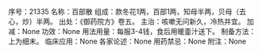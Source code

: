 序号：21335
名称：百部散
组成：款冬花1两，百部1两，知母半两，贝母（去心，炒）半两。
出处：《御药院方》卷五。
主治：咳嗽无问新久，冷热并宜。
加减：None
功效：None
用法用量：每服3-4钱，食后用暖齑汁送下。
制备方法：上为细末。
临床应用：None
各家论述：None
用药禁忌：None
附注：None
